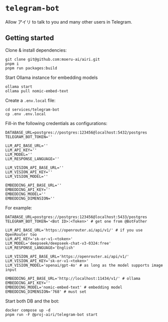 # `telegram-bot`

Allow アイリ to talk to you and many other users in Telegram.

## Getting started

Clone & install dependencies:

```shell
git clone git@github.com:moeru-ai/airi.git
pnpm i
pnpm run packages:build
```

Start Ollama instance for embedding models

```shell
ollama start
ollama pull nomic-embed-text
```

Create a `.env.local` file:

```shell
cd services/telegram-bot
cp .env .env.local
```

Fill-in the following credentials as configurations:

```shell
DATABASE_URL=postgres://postgres:123456@localhost:5432/postgres
TELEGRAM_BOT_TOKEN=''

LLM_API_BASE_URL=''
LLM_API_KEY=''
LLM_MODEL=''
LLM_RESPONSE_LANGUAGE=''

LLM_VISION_API_BASE_URL=''
LLM_VISION_API_KEY=''
LLM_VISION_MODEL=''

EMBEDDING_API_BASE_URL=''
EMBEDDING_API_KEY=''
EMBEDDING_MODEL=''
EMBEDDING_DIMENSION=''
```

For example:

```shell
DATABASE_URL=postgres://postgres:123456@localhost:5433/postgres
TELEGRAM_BOT_TOKEN='<Bot ID>:<Token>' # get one from @BotFather

LLM_API_BASE_URL='https://openrouter.ai/api/v1/' # if you use OpenRouter too
LLM_API_KEY='sk-or-v1-<token>'
LLM_MODEL='deepseek/deepseek-chat-v3-0324:free'
LLM_RESPONSE_LANGUAGE='English'

LLM_VISION_API_BASE_URL='https://openrouter.ai/api/v1/'
LLM_VISION_API_KEY='sk-or-v1-<token>'
LLM_VISION_MODEL='openai/gpt-4o' # as long as the model supports image input

EMBEDDING_API_BASE_URL='http://localhost:11434/v1/' # ollama
EMBEDDING_API_KEY=''
EMBEDDING_MODEL='nomic-embed-text' # embedding model
EMBEDDING_DIMENSION='768' # must set
```

Start both DB and the bot:

```shell
docker compose up -d
pnpm run -F @proj-airi/telegram-bot start
```
